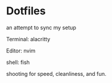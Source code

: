 # Dotfiles

an attempt to sync my setup

Terminal: alacritty

Editor: nvim

shell: fish

shooting for speed, cleanliness, and fun.
